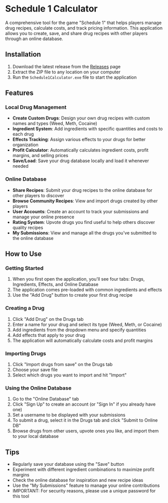 # Schedule 1 Calculator

A comprehensive tool for the game "Schedule 1" that helps players manage drug recipes, calculate costs, and track pricing information. This application allows you to create, save, and share drug recipes with other players through an online database.

## Installation

1. Download the latest release from the [Releases](https://github.com/ShaneeexD/Schedule-1-Calculator/releases) page
2. Extract the ZIP file to any location on your computer
3. Run the `Schedule1Calculator.exe` file to start the application

## Features

### Local Drug Management

- **Create Custom Drugs**: Design your own drug recipes with custom names and types (Weed, Meth, Cocaine)
- **Ingredient System**: Add ingredients with specific quantities and costs to each drug
- **Effects Tracking**: Assign various effects to your drugs for better organization
- **Profit Calculator**: Automatically calculates ingredient costs, profit margins, and selling prices
- **Save/Load**: Save your drug database locally and load it whenever needed

### Online Database

- **Share Recipes**: Submit your drug recipes to the online database for other players to discover
- **Browse Community Recipes**: View and import drugs created by other players
- **User Accounts**: Create an account to track your submissions and manage your online presence
- **Rating System**: Upvote drugs you find useful to help others discover quality recipes
- **My Submissions**: View and manage all the drugs you've submitted to the online database

## How to Use

### Getting Started

1. When you first open the application, you'll see four tabs: Drugs, Ingredients, Effects, and Online Database
2. The application comes pre-loaded with common ingredients and effects
3. Use the "Add Drug" button to create your first drug recipe

### Creating a Drug

1. Click "Add Drug" on the Drugs tab
2. Enter a name for your drug and select its type (Weed, Meth, or Cocaine)
3. Add ingredients from the dropdown menu and specify quantities
4. Add effects that apply to your drug
5. The application will automatically calculate costs and profit margins

### Importing Drugs
1. Click "Import drugs from save" on the Drugs tab
2. Choose your save file
3. Select which drugs you want to import and hit "Import"

### Using the Online Database

1. Go to the "Online Database" tab
2. Click "Sign Up" to create an account (or "Sign In" if you already have one)
3. Set a username to be displayed with your submissions
4. To submit a drug, select it in the Drugs tab and click "Submit to Online DB"
5. Browse drugs from other users, upvote ones you like, and import them to your local database

## Tips

- Regularly save your database using the "Save" button
- Experiment with different ingredient combinations to maximize profit margins
- Check the online database for inspiration and new recipe ideas
- Use the "My Submissions" feature to manage your online contributions
- IMPORTANT: For security reasons, please use a unique password for this tool
